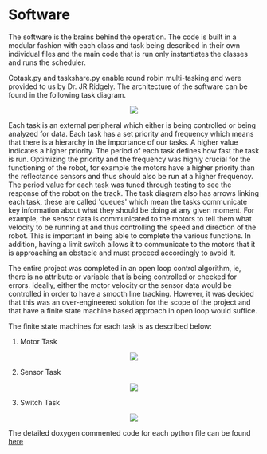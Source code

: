 # Software

The software is the brains behind the operation. The code is built in a modular fashion with each class and task being described in their own individual files and the main code that is run only instantiates the classes and runs the scheduler.

Cotask.py and taskshare.py enable round robin multi-tasking and were provided to us by Dr. JR Ridgely.
The architecture of the software can be found in the following task diagram. 

<p align="center">
  <img src="/docs/assets/images/task_diagram.png" />
</p>

Each task is an external peripheral which either is being controlled or being analyzed for data. Each task has a set priority and frequency which means that there is a hierarchy in the importance of our tasks. A higher value indicates a higher priority. The period of each task defines how fast the task is run. Optimizing the priority and the frequency was highly crucial for the functioning of the robot, for example the motors have a higher priority than the reflectance sensors and thus should also be run at a higher frequency. The period value for each task was tuned through testing to see the response of the robot on the track. 
The task diagram also has arrows linking each task, these are called 'queues' which mean the tasks communicate key information about what they should be doing at any given moment. For example, the sensor data is communicated to the motors to tell them what velocity to be running at and thus controlling the speed and direction of the robot. This is important in being able to complete the various functions. In addition, having a limit switch allows it to communicate to the motors that it is approaching an obstacle and must proceed accordingly to avoid it.

The entire project was completed in an open loop control algorithm, ie, there is no attribute or variable that is being controlled or checked for errors. Ideally, either the motor velocity or the sensor data would be controlled in order to have a smooth line tracking. However, it was decided that this was an over-engineered solution for the scope of the project and that have a finite state machine based approach in open loop would suffice. 

The finite state machines for each task is as described below:
1. Motor Task
<p align="center">
  <img src="/docs/assets/images/mot_gen_fsm.png" />
</p>

2. Sensor Task
<p align="center">
  <img src="/docs/assets/images/sen_gen_fsm.png" />
</p>

3. Switch Task
<p align="center">
  <img src="/docs/assets/images/sw_gen_fsm.png" />
</p>

The detailed doxygen commented code for each python file can be found [here](/assets/html)
